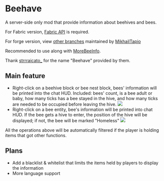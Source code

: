 # Beehave

A server-side only mod that provide information about beehives and bees.

For Fabric version, [Fabric API](https://modrinth.com/mod/fabric-api) is required.

For forge version, view [other branches](https://github.com/Nova-Committee/beehave/branches) maintained by [MikhailTapio](https://github.com/MikhailTapio)

Recommended to use along with [MoreBeeInfo](https://modrinth.com/mod/morebeeinfo).

Thank [strrraicato_](https://space.bilibili.com/314823790) for the name "Beehave" provided by them.

## Main feature

- Right-click on a beehive block or bee nest block,
  bees' information will be printed into the chat HUD.
  Included: bees' count, is a bee adult or baby,
  how many ticks has a bee stayed in the hive,
  and how many ticks are needed to be occupied before leaving the hive.
  ![](https://cdn-raw.modrinth.com/data/e0YVwkW5/images/49bcad6da7d3c05e070e416c277e14982ad54a61.png)
- Right-click on a bee entity, bee's information will be printed into chat HUD.
  If the bee gets a hive to enter, the position of the hive will be displayed;
  if not, the bee will be marked "Homeless"
  ![](https://cdn-raw.modrinth.com/data/e0YVwkW5/images/2956e8851b0db469131875c78ae62080abcd45cd.png)

All the operations above will be automatically filtered
if the player is holding items that got other functions.

## Plans
- Add a blacklist & whitelist that limits the items held by players to display the information
- More language support

